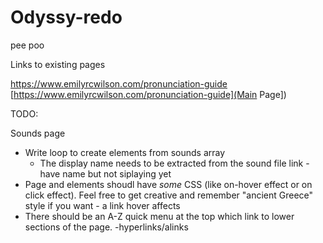 # Odyssy-redo

pee poo

Links to existing pages

https://www.emilyrcwilson.com/pronunciation-guide
[https://www.emilyrcwilson.com/pronunciation-guide](Main Page])

TODO:

Sounds page

- Write loop to create elements from sounds array
  - The display name needs to be extracted from the sound file link - have name but not siplaying yet
- Page and elements shoudl have _some_ CSS (like on-hover effect or on click effect). Feel free to get creative and remember "ancient Greece" style if you want - a link hover affects
- There should be an A-Z quick menu at the top which link to lower sections of the page. -hyperlinks/alinks
